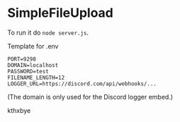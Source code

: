 # SimpleFileUpload

To run it do `node server.js`.

Template for .env
```
PORT=9298
DOMAIN=localhost
PASSWORD=test
FILENAME_LENGTH=12
LOGGER_URL=https://discord.com/api/webhooks/...
```

(The domain is only used for the Discord logger embed.)

kthxbye

